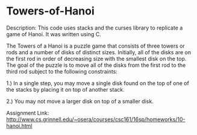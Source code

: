 # Towers-of-Hanoi

Description: This code uses stacks and the curses library to replicate a game of Hanoi. It was written using C.

The Towers of a Hanoi is a puzzle game that consists of three towers or rods and a number of disks of distinct sizes. Initially, all of the disks are on the first rod in order of decreasing size with the smallest disk on the top. The goal of the puzzle is to move all of the disks from the first rod to the third rod subject to the following constraints:

1.) In a single step, you may move a single disk found on the top of one of the stacks by placing it on top of another stack.

2.) You may not move a larger disk on top of a smaller disk.

Assignment Link: http://www.cs.grinnell.edu/~osera/courses/csc161/16sp/homeworks/10-hanoi.html
